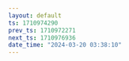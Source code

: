 ```yaml
---
layout: default
ts: 1710974290
prev_ts: 1710972271
next_ts: 1710976936
date_time: "2024-03-20 03:38:10"
---
```

